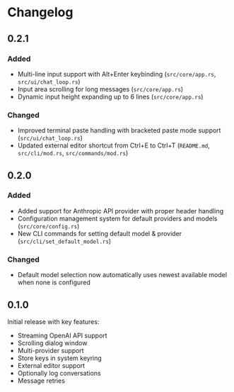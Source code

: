# Changelog

## 0.2.1

### Added  
- Multi-line input support with Alt+Enter keybinding (`src/core/app.rs`, `src/ui/chat_loop.rs`)  
- Input area scrolling for long messages (`src/core/app.rs`)  
- Dynamic input height expanding up to 6 lines (`src/core/app.rs`)  

### Changed  
- Improved terminal paste handling with bracketed paste mode support (`src/ui/chat_loop.rs`)  
- Updated external editor shortcut from Ctrl+E to Ctrl+T (`README.md`, `src/cli/mod.rs`, `src/commands/mod.rs`)

## 0.2.0

### Added  

- Added support for Anthropic API provider with proper header handling  
- Configuration management system for default providers and models (`src/core/config.rs`)  
- New CLI commands for setting default model & provider (`src/cli/set_default_model.rs`)  

### Changed  
- Default model selection now automatically uses newest available model when none is configured  

## 0.1.0

Initial release with key features:
- Streaming OpenAI API support
- Scrolling dialog window
- Multi-provider support
- Store keys in system keyring
- External editor support
- Optionally log conversations
- Message retries
